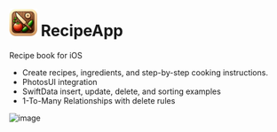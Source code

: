 # <img src="https://github.com/maxreuben/RecipeApp/blob/main/RecipeApp/Assets.xcassets/AppIcon.appiconset/RecipeApp.png" alt="RecipeApp.png" title="RecipeApp" width="50" height="50"/> RecipeApp
Recipe book for iOS
* Create recipes, ingredients, and step-by-step
cooking instructions.
* PhotosUI integration
* SwiftData insert, update, delete, and sorting
examples
* 1-To-Many Relationships with delete rules

![image](https://github.com/maxreuben/RecipeApp/assets/28548154/1eada760-bfbe-4448-8a51-36c1579070a5)
